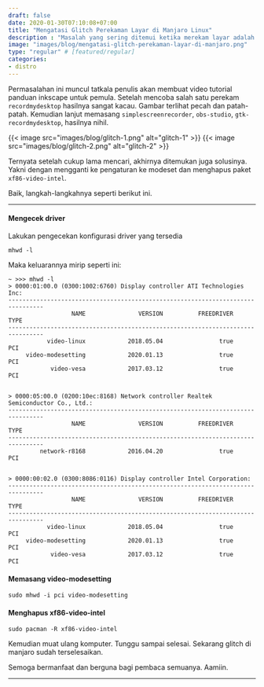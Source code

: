 ```yaml
---
draft: false
date: 2020-01-30T07:10:08+07:00
title: "Mengatasi Glitch Perekaman Layar di Manjaro Linux"
description : "Masalah yang sering ditemui ketika merekam layar adalah gitching. Entah karena driver yang tidak cocok atau kernelnya. Dan ternyata solusinya seperti ini."
image: "images/blog/mengatasi-glitch-perekaman-layar-di-manjaro.png"
type: "regular" # [featured/regular]
categories:
- distro
---
```


Permasalahan ini muncul tatkala penulis akan membuat video tutorial panduan inkscape untuk pemula. Setelah mencoba salah satu perekam `recordmydesktop` hasilnya sangat kacau. Gambar terlihat pecah dan patah-patah. Kemudian lanjut memasang `simplescreenrecorder`, `obs-studio`, `gtk-recordmydesktop`, hasilnya nihil.

{{< image src="images/blog/glitch-1.png" alt="glitch-1" >}}
{{< image src="images/blog/glitch-2.png" alt="glitch-2" >}}

Ternyata setelah cukup lama mencari, akhirnya ditemukan juga solusinya. Yakni dengan mengganti ke pengaturan ke modeset dan menghapus paket `xf86-video-intel`.

Baik, langkah-langkahnya seperti berikut ini.

***

#### Mengecek driver

Lakukan pengecekan konfigurasi driver yang tersedia

```
mhwd -l
```

Maka keluarannya mirip seperti ini:

```
~ >>> mhwd -l                                                                 
> 0000:01:00.0 (0300:1002:6760) Display controller ATI Technologies Inc:
--------------------------------------------------------------------------------
                  NAME               VERSION          FREEDRIVER           TYPE
--------------------------------------------------------------------------------
           video-linux            2018.05.04                true            PCI
     video-modesetting            2020.01.13                true            PCI
            video-vesa            2017.03.12                true            PCI


> 0000:05:00.0 (0200:10ec:8168) Network controller Realtek Semiconductor Co., Ltd.:
--------------------------------------------------------------------------------
                  NAME               VERSION          FREEDRIVER           TYPE
--------------------------------------------------------------------------------
         network-r8168            2016.04.20                true            PCI


> 0000:00:02.0 (0300:8086:0116) Display controller Intel Corporation:
--------------------------------------------------------------------------------
                  NAME               VERSION          FREEDRIVER           TYPE
--------------------------------------------------------------------------------
           video-linux            2018.05.04                true            PCI
     video-modesetting            2020.01.13                true            PCI
            video-vesa            2017.03.12                true            PCI
```

#### Memasang video-modesetting


```
sudo mhwd -i pci video-modesetting
```

#### Menghapus xf86-video-intel

```
sudo pacman -R xf86-video-intel
```

Kemudian muat ulang komputer. Tunggu sampai selesai. Sekarang glitch di manjaro sudah terselesaikan.

Semoga bermanfaat dan berguna bagi pembaca semuanya. Aamiin.

***
